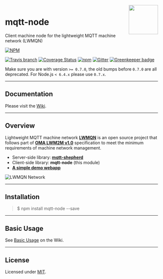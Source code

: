<img src="https://raw.githubusercontent.com/lwmqn/documents/master/media/mqtt_node.png" align="right" height="96" width="96" />

mqtt-node
========================
Client machine node for the lightweight MQTT machine network (LWMQN)

[![NPM](https://nodei.co/npm/mqtt-node.png?downloads=true)](https://nodei.co/npm/mqtt-node/)

[![Travis branch](https://img.shields.io/travis/lwmqn/mqtt-node/master.svg?maxAge=2592000)](https://travis-ci.org/lwmqn/mqtt-node)
[![Coverage Status](https://coveralls.io/repos/github/lwmqn/mqtt-node/badge.svg?branch=master)](https://coveralls.io/github/lwmqn/mqtt-node?branch=master)
[![npm](https://img.shields.io/npm/l/mqtt-node.svg?maxAge=2592000)](https://www.npmjs.com/package/mqtt-node)
[![Gitter](https://img.shields.io/gitter/room/lwmqn/Lobby.svg)](https://gitter.im/lwmqn/Lobby) [![Greenkeeper badge](https://badges.greenkeeper.io/lwmqn/mqtt-node.svg)](https://greenkeeper.io/)

Make sure you are with version `>= 0.7.0`, the old bumps before `0.7.0` are all deprecated.
For Node.js `< 6.4.x` please use `0.7.x`.

-------

## Documentation

Please visit the [Wiki](https://github.com/lwmqn/mqtt-node/wiki).

-------

## Overview

Lightweight MQTT machine network [**LWMQN**](http://lwmqn.github.io) is an open source project that follows part of [**OMA LWM2M v1.0**](http://technical.openmobilealliance.org/Technical/technical-information/release-program/current-releases/oma-lightweightm2m-v1-0) specification to meet the minimum requirements of machine network management.

* Server-side library: [**mqtt-shepherd**](https://github.com/lwmqn/mqtt-shepherd)
* Client-side library: **mqtt-node** (this module)
* [**A simple demo webapp**](https://github.com/lwmqn/lwmqn-demo)

![LWMQN Network](https://raw.githubusercontent.com/lwmqn/documents/master/media/lwmqn_net.png)

-------

## Installation

> $ npm install mqtt-node --save

-------

## Basic Usage

See [Basic Usage](https://github.com/lwmqn/mqtt-node/wiki#Step1) on the Wiki.

-------

## License

Licensed under [MIT](https://github.com/lwmqn/mqtt-node/blob/master/LICENSE).

